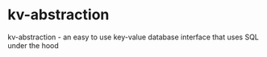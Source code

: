 # kv-abstraction
kv-abstraction - an easy to use key-value database interface that uses SQL under the hood
